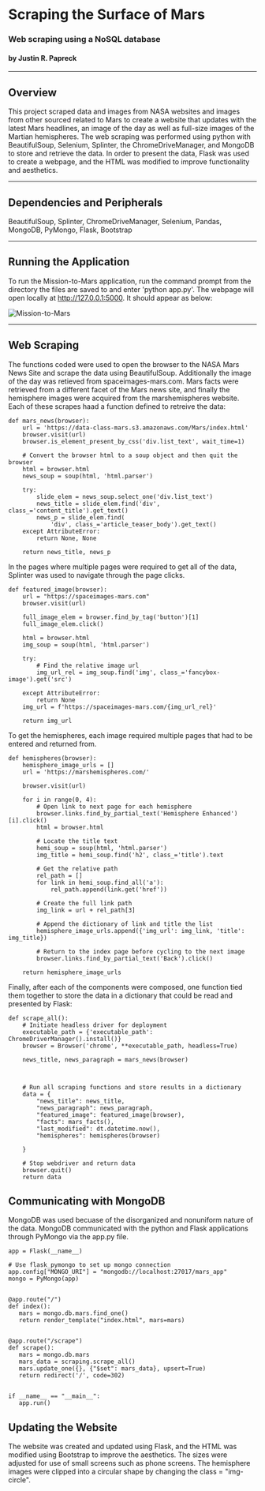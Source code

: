 # Scraping the Surface of Mars
### Web scraping using a NoSQL database
#### by Justin R. Papreck
---

## Overview
This project scraped data and images from NASA websites and images from other sourced related to Mars to create a website that updates with the latest Mars headlines, an image of the day as well as full-size images of the Martian hemispheres. The web scraping was performed using python with BeautifulSoup, Selenium, Splinter, the ChromeDriveManager, and MongoDB to store and retrieve the data. In order to present the data, Flask was used to create a webpage, and the HTML was modified to improve functionality and aesthetics. 

---
## Dependencies and Peripherals
BeautifulSoup, Splinter, ChromeDriveManager, Selenium, Pandas, MongoDB, PyMongo, Flask, Bootstrap

---
## Running the Application

To run the Mission-to-Mars application, run the command prompt from the directory the files are saved to and enter 'python app.py'. The webpage will open locally at http://127.0.0.1:5000. It should appear as below: 

![Mission-to-Mars](https://user-images.githubusercontent.com/33167541/194428936-889ed54c-00d0-46b1-8818-6297e4e3ddbe.png)


---
## Web Scraping
The functions coded were used to open the browser to the NASA Mars News Site and scrape the data using BeautifulSoup. Additionally the image of the day was retieved from spaceimages-mars.com. Mars facts were retrieved from a different facet of the Mars news site, and finally the hemisphere images were acquired from the marshemispheres website. Each of these scrapes haad a function defined to retreive the data: 

```
def mars_news(browser):
    url = 'https://data-class-mars.s3.amazonaws.com/Mars/index.html'
    browser.visit(url)
    browser.is_element_present_by_css('div.list_text', wait_time=1)

    # Convert the browser html to a soup object and then quit the browser
    html = browser.html
    news_soup = soup(html, 'html.parser')
  
    try:
        slide_elem = news_soup.select_one('div.list_text')       
        news_title = slide_elem.find('div', class_='content_title').get_text()
        news_p = slide_elem.find(
            'div', class_='article_teaser_body').get_text()
    except AttributeError:
        return None, None

    return news_title, news_p 
```

In the pages where multiple pages were required to get all of the data, Splinter was used to navigate through the page clicks. 

```
def featured_image(browser):
    url = "https://spaceimages-mars.com"
    browser.visit(url)

    full_image_elem = browser.find_by_tag('button')[1]
    full_image_elem.click()

    html = browser.html
    img_soup = soup(html, 'html.parser')

    try:
        # Find the relative image url
        img_url_rel = img_soup.find('img', class_='fancybox-image').get('src')

    except AttributeError:
        return None
    img_url = f'https://spaceimages-mars.com/{img_url_rel}'

    return img_url
```

To get the hemispheres, each image required multiple pages that had to be entered and returned from. 

```
def hemispheres(browser):
    hemisphere_image_urls = []
    url = 'https://marshemispheres.com/'

    browser.visit(url)

    for i in range(0, 4):
        # Open link to next page for each hemisphere
        browser.links.find_by_partial_text('Hemisphere Enhanced')[i].click()
        html = browser.html

        # Locate the title text
        hemi_soup = soup(html, 'html.parser')
        img_title = hemi_soup.find('h2', class_='title').text

        # Get the relative path
        rel_path = []
        for link in hemi_soup.find_all('a'):
            rel_path.append(link.get('href'))

        # Create the full link path
        img_link = url + rel_path[3]

        # Append the dictionary of link and title the list
        hemisphere_image_urls.append({'img_url': img_link, 'title': img_title})

        # Return to the index page before cycling to the next image
        browser.links.find_by_partial_text('Back').click()

    return hemisphere_image_urls
```

Finally, after each of the components were composed, one function tied them together to store the data in a dictionary that could be read and presented by Flask:

```
def scrape_all():
    # Initiate headless driver for deployment
    executable_path = {'executable_path': ChromeDriverManager().install()}
    browser = Browser('chrome', **executable_path, headless=True)

    news_title, news_paragraph = mars_news(browser)
    


    # Run all scraping functions and store results in a dictionary
    data = {
        "news_title": news_title,
        "news_paragraph": news_paragraph,
        "featured_image": featured_image(browser),
        "facts": mars_facts(),
        "last_modified": dt.datetime.now(), 
        "hemispheres": hemispheres(browser)
        
    }

    # Stop webdriver and return data
    browser.quit()
    return data
```

## Communicating with MongoDB
MongoDB was used becuase of the disorganized and nonuniform nature of the data. MongoDB communicated with the python and Flask applications through PyMongo via the app.py file. 

```
app = Flask(__name__)

# Use flask_pymongo to set up mongo connection
app.config["MONGO_URI"] = "mongodb://localhost:27017/mars_app"
mongo = PyMongo(app)


@app.route("/")
def index():
   mars = mongo.db.mars.find_one()
   return render_template("index.html", mars=mars)


@app.route("/scrape")
def scrape():
   mars = mongo.db.mars
   mars_data = scraping.scrape_all()
   mars.update_one({}, {"$set": mars_data}, upsert=True)
   return redirect('/', code=302)


if __name__ == "__main__":
   app.run()
```

## Updating the Website
The website was created and updated using Flask, and the HTML was modified using Bootstrap to improve the aesthetics. The sizes were adjusted for use of small screens such as phone screens. The hemisphere images were clipped into a circular shape by changing the class = "img-circle".
